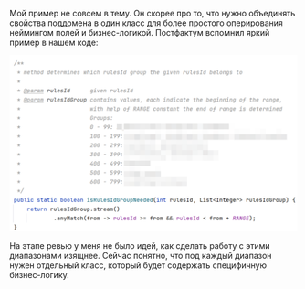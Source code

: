 Мой пример не совсем в тему. Он скорее про то, что нужно объединять свойства поддомена в один класс для более простого оперирования неймингом полей и бизнес-логикой. Постфактум вспомнил яркий пример в нашем коде:

![img.png](img.png)

На этапе ревью у меня не было идей, как сделать работу с этими диапазонами изящнее. Сейчас понятно, что под каждый диапазон нужен отдельный класс, который будет содержать специфичную бизнес-логику.